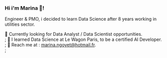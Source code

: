 ### Hi i'm Marina 👋!

<!--
**mngoyet/mngoyet** is a ✨ _special_ ✨ repository because its `README.md` (this file) appears on your GitHub profile.

-->
Engineer & PMO, i decided to learn Data Science after 8 years working in utilities sector. 

🔭 Currently looking for Data Analyst / Data Scientist opportunities. <br/>;
🚋 I learned Data Science at Le Wagon Paris, to be a certified AI Developer. <br/>;
📧 Reach me at : marina.ngoyet@hotmail.fr. <br/>;
